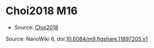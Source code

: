 <a name="material" />

# Choi2018 M16
<script type="application/ld+json">
  {
    "@context": "https://schema.org/",
    "@type": "ChemicalSubstance",
    "@id": "https://egonw.github.io/nanowiki/nanowiki527.html#material",
    "http://purl.org/dc/terms/conformsTo":
      {
        "@type": "CreativeWork",
        "@id": "https://bioschemas.org/profiles/ChemicalSubstance/0.4-RELEASE/"
      },
    "identfier": "527",
    "name": "Choi2018 M16",
    "url": "https://egonw.github.io/nanowiki/nanowiki527.html#material",
    "sameAs": "http://127.0.0.1/mediawiki/index.php/Special:URIResolver/Choi2018_M16"
  }
</script>


* Source: [Choi2018](articleChoi2018.md)


Source: NanoWiki 6, doi:[10.6084/m9.figshare.11897205.v1](https://doi.org/10.6084/m9.figshare.11897205.v1)
